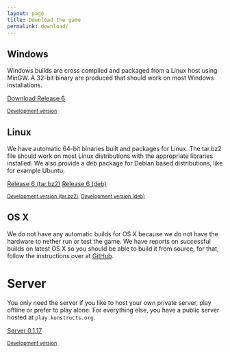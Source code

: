 ```yaml
---
layout: page
title: Download the game
permalink: download/
---
```


## Windows

Windows builds are cross compiled and packaged from a Linux host
using MinGW. A 32-bit binary are produced that should work on most
Windows installations.

<!-- RR004 --><a  class="btn btn-primary" href="https://bintray.com/artifact/download/konstructs/windows/konstructs-client-6-windows.zip">Download Release 6</a>

<small><a href="https://bintray.com/artifact/download/konstructs/windows/konstructs-client.zip">Development version</a></small>

## Linux

We have automatic 64-bit binaries built and packages for Linux. The tar.bz2 file should work on most Linux distributions with the appropriate libraries installed. We also provide a deb package for Debian based distributions, like for example Ubuntu.

<!-- RR005 --><a class="btn btn-primary" href="https://bintray.com/artifact/download/konstructs/linux/konstructs-client-6-linux.tar.bz2">Release 6 (tar.bz2)</a>
<!-- RR006 --><a class="btn btn-primary" href="https://bintray.com/artifact/download/konstructs/debian/pool/main/k/konstructs-client/konstructs-client_6-1158_amd64.deb">Release 6 (deb)</a>


<small><a href="https://bintray.com/artifact/download/konstructs/linux/konstructs-client.tar.bz2">Development version (tar.bz2)</a>, <a href="https://dl.bintray.com/konstructs/debian/pool/main/k/konstructs-client/">Development version (deb)</a></small>

## OS X

We do not have any automatic builds for OS X because we do not have the hardware to nether run or test the game. We have reports on successful builds on latest OS X so you should be able to build it from source, for that, follow the instructions over at [GitHub](https://github.com/konstructs/client/blob/master/BUILD.md).

# Server

You only need the server if you like to host your own private server, play offline or prefer to play alone. For everything else, you have a public server hosted at `play.konstructs.org`.

<!-- RR007 --><a class="btn btn-primary" href="https://bintray.com/artifact/download/konstructs/jars/konstructs-server-build-v0.1.17.jar">Server 0.1.17</a>

<small><a href="https://bintray.com/artifact/download/konstructs/jars/konstructs-server-build-dev.jar">Development version</a></small>
